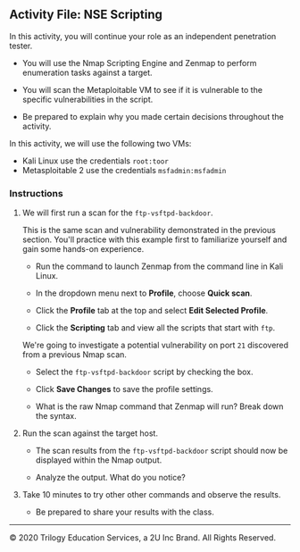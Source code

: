 ## Activity File: NSE Scripting


In this activity, you will continue your role as an independent penetration tester. 

- You will use the Nmap Scripting Engine and Zenmap to perform enumeration tasks against a target.

-  You will scan the Metaploitable VM to see if it is vulnerable to the specific vulnerabilities in the script.

- Be prepared to explain why you made certain decisions throughout the activity.  

In this activity, we will use the following two VMs:
   - Kali Linux use the credentials `root:toor`
   - Metasploitable 2 use the credentials `msfadmin:msfadmin`
 
### Instructions
 
1. We will first run a scan for the `ftp-vsftpd-backdoor`. 

   This is the same scan and vulnerability demonstrated in the previous section. You'll practice with this example first to familiarize yourself and gain some hands-on experience.  

   - Run the command to launch Zenmap from the command line in Kali Linux.
  
   - In the dropdown menu next to **Profile**, choose **Quick scan**.
 
   - Click the **Profile** tab at the top and select **Edit Selected Profile**.
 
   - Click the **Scripting** tab and view all the scripts that start with `ftp`.
 
   We're going to investigate a potential vulnerability on port `21` discovered from a previous Nmap scan.
 
      - Select the `ftp-vsftpd-backdoor` script by checking the box.
 
      - Click **Save Changes** to save the profile settings.
    
   - What is the raw Nmap command that Zenmap will run? Break down the syntax. 

 
2. Run the scan against the target host.
 
   - The scan results from the `ftp-vsftpd-backdoor` script should now be displayed within the Nmap output.
 
   - Analyze the output. What do you notice? 
 
3. Take 10 minutes to try other other commands and observe the results.
 
   - Be prepared to share your results with the class.
 
____

&copy; 2020 Trilogy Education Services, a 2U Inc Brand.   All Rights Reserved.
